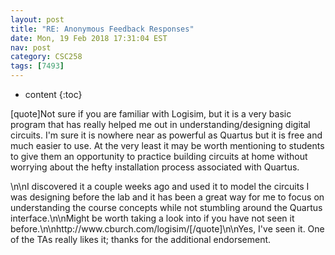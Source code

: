 ```yaml
---
layout: post
title: "RE: Anonymous Feedback Responses"
date: Mon, 19 Feb 2018 17:31:04 EST
nav: post
category: CSC258
tags: [7493]
---
```


* content
{:toc}

[quote]Not sure if you are familiar with Logisim, but it is a very basic program that has really helped me out in understanding/designing digital circuits. I'm sure it is nowhere near as powerful as Quartus but it is free and much easier to use. At the very least it may be worth mentioning to students to give them an opportunity to practice building circuits at home without worrying about the hefty installation process associated with Quartus.
<!-- more -->
<p>\n\nI discovered it a couple weeks ago and used it to model the circuits I was designing before the lab and it has been a great way for me to focus on understanding the course concepts while not stumbling around the Quartus interface.\n\nMight be worth taking a look into if you have not seen it before.\n\nhttp://www.cburch.com/logisim/[/quote]\n\nYes, I've seen it. One of the TAs really likes it; thanks for the additional endorsement.</p>
